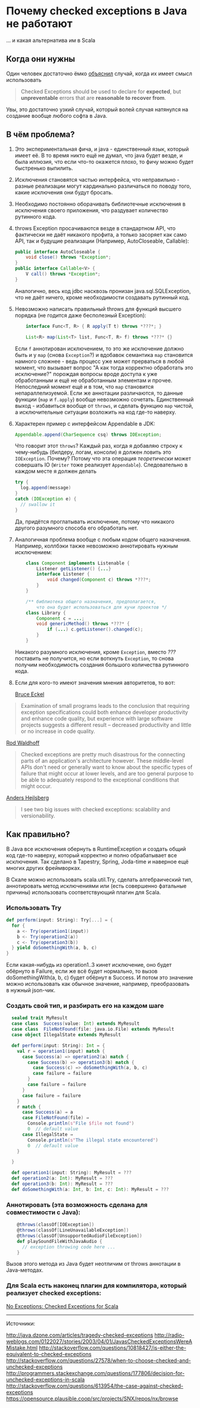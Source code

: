 # Почему сhecked exceptions в Java не работают
... и какая альтернатива им в Scala

## Когда они нужны
Один человек достаточно ёмко [объяснил](http://stackoverflow.com/a/19061110) случай, когда их имеет смысл использовать
> Checked Exceptions should be used to declare for __expected__, but __unpreventable__ errors that are __reasonable to recover from__.

Увы, это достаточно узкий случай, который волей случая натянулся на создание вообще любого софта в Java.

## В чём проблема?

1. Это экспериментальная фича, и java - единственный язык, который имеет её. В то время никто ещё не думал, что java будет везде, и была иллюзия, что если что-то окажется плохо, то фичу можно будет быстренько выпилить.

1. Исключения становятся частью интерфейса, что неправильно - разные реализации могут кардинально различаться по поводу того, какие исключения они будут бросать.

1. Необходимо постоянно оборачивать библиотечные исключения в исключения своего приложения, что раздувает количество рутинного кода.

1. throws Exception просачиваются везде в стандартном API, что фактически не даёт никакого профита, а только засоряет как само API, так и будущие реализации (Например, AutoCloseable, Callable):
    ```java
    public interface AutoCloseable {
        void close() throws *Exception*;
    }
    public interface Callable<V> {
        V call() throws *Exception*;
    }
    ```
    Аналогично, весь код jdbc насквозь пронизан java.sql.SQLException, что не даёт ничего, кроме необходимости создавать рутинный код.

1. Невозможно написать правильный throws для функций высшего порядка (не годится даже бесполезный Exception):
    ```java
        interface Func<T, R> { R apply(T t) throws *???*; }

        List<R> map(List<T> list, Func<T, R> f) throws *???* {}
    ```
    Если `f` аннотирован исключением, то это же исключение должно быть и у `map` (снова `Exception`?) и вдобавок семантика `map` становится намного сложнее - ведь процесс уже может прерваться в любой момент, что вызывает вопрос "А как тогда корректно обработать это исключение?" порождая вопросы вроде доступа к уже обработанным и ещё не обработанным элементам и прочее. Непоследний момент ещё и в том, что `map` становится непараллелизуемой. Если же аннотации различаются, то данные функции (`map` и `f.apply`) вообще невозможно сочетать. Единственный выход - избавиться вообще от `throws`, и сделать функцию `map` чистой, а исключительные ситуации возложить на код где-то наверху.

1. Характерен пример с интерфейсом Appendable в JDK:
    ```java
    Appendable.append(CharSequence csq) throws IOException;
    ```
    Что говорит этот `throws`? Каждый раз, когда я добавляю строку к чему-нибудь (билдеру, логам, консоли) я должен ловить это `IOException`. Почему? Потому что эта операция _теоретически_ может совершать IO (`Writer` тоже реализует `Appendable`). Следовательно в каждом месте я должен делать
    ```java
    try {
      log.append(message)
    }
    catch (IOException e) {
      // swallow it
    }
    ```
    Да, придётся проглатывать исключение, потому что никакого другого разумного способа его обработать нет.

1. Аналогичная проблема вообще с любым кодом общего назначения. Например, коллбэки также невозможно аннотировать нужным исключением:
    ```java
        class Component implements Listenable {
            Listener getListener() {...}
            interface Listener {
                void changed(Component c) throws *???*;
            }
        }

        /** библиотека общего назначения, предполагается,
            что она будет использоваться для кучи проектов */
        class Library {
            Component c = ...;
            void genericMethod() throws *???* {
                if (...) с.getListener().changed(c);
            }
        }
    ```
    Никакого разумного исключения, кроме `Exception`, вместо *???* поставить не получится, но если воткнуть `Exception`, то снова получим необходимость создания большого количества рутинного кода.

1. Если для кого-то имеют значения мнения авторитетов, то вот:

   [Bruce Eckel](http://www.mindview.net/Etc/Discussions/CheckedExceptions)
> Examination of small programs leads to the conclusion that requiring exception specifications could both enhance developer productivity and enhance code quality, but experience with large software projects suggests a different result – decreased productivity and little or no increase in code quality.

   [Rod Waldhoff](http://radio-weblogs.com/0122027/stories/2003/04/01/JavasCheckedExceptionsWereAMistake.html)
> Checked exceptions are pretty much disastrous for the connecting parts of an application's architecture however. These middle-level APIs don't need or generally want to know about the specific types of failure that might occur at lower levels, and are too general purpose to be able to adequately respond to the exceptional conditions that might occur.

   [Anders Hejlsberg](http://www.artima.com/intv/handcuffs.html)
> I see two big issues with checked exceptions: scalability and versionability.

## Как правильно?

В Java все исключения обернуть в RuntimeException и создать общий код где-то наверху, который корректно и полно обрабатывает все исключения. Так сделано в Tapestry, Spring, Joda-time и наверное ещё многих других фреймворках.

В Скале можно использовать scala.util.Try, сделать алгебраический тип, аннотировать метод исключениями или (есть совершенно фатальные причины) использовать соответствующий плагин для Scala.

### Использовать Try

```scala
def perform(input: String): Try[...] = {
  for {
    a <- Try(operation1(input))
    b <- Try(operation2(a))
    c <- Try(operation3(b))
  } yield doSomethingWith(a, b, c)
}
```
Если какая-нибудь из operation1..3 кинет исключение, оно будет обёрнуто в Failure, если же всё будет нормально, то вызов doSomethingWith(a, b, c) будет обёрнут в Success. И потом это значение можно использовать как обычное значение, например, преобразовать в нужный json-чик.

### Создать свой тип, и разбирать его на каждом шаге

```scala
  sealed trait MyResult
  case class  Success(value: Int) extends MyResult
  case class  FileNotFound(file: java.io.File) extends MyResult
  case object IllegalState extends MyResult

  def perform(input: String): Int = {
    val r = operation1(input) match {
      case Success(a) => operation2(a) match {
        case Success(b) => operation3(b) match {
          case Success(c) => doSomethingWith(a, b, c)
          case failure ⇒ failure
        }
        case failure ⇒ failure
      }
      case failure ⇒ failure
    }
    r match {
      case Success(a) ⇒ a
      case FileNotFound(file) ⇒
        Console.println(s"File $file not found")
        0  // default value
      case IllegalState ⇒
        Console.println(s"The illegal state encountered")
        0  // default value
    }

  }

  def operation1(input: String): MyResult = ???
  def operation2(a: Int): MyResult = ???
  def operation3(b: Int): MyResult = ???
  def doSomethingWith(a: Int, b: Int, c: Int): MyResult = ???
```

### Аннотировать (эта возможность сделана для совместимости с Java):

```scala
    @throws(classOf[IOException])
    @throws(classOf[LineUnavailableException])
    @throws(classOf[UnsupportedAudioFileException])
    def playSoundFileWithJavaAudio {
      // exception throwing code here ...
    }
```
Вызов этого метода из Java будет неотличим от throws аннотации в Java-методах.

### Для Scala есть наконец плагин для компилятора, который реализует checked exceptions:

[No Exceptions: Checked Exceptions for Scala](https://opensource.plausible.coop/src/projects/SNX/repos/nx/browse)

----

Источники:

http://java.dzone.com/articles/tragedy-checked-exceptions
http://radio-weblogs.com/0122027/stories/2003/04/01/JavasCheckedExceptionsWereAMistake.html
http://stackoverflow.com/questions/10818427/is-either-the-equivalent-to-checked-exceptions
http://stackoverflow.com/questions/27578/when-to-choose-checked-and-unchecked-exceptions
http://programmers.stackexchange.com/questions/177806/decision-for-unchecked-exceptions-in-scala
http://stackoverflow.com/questions/613954/the-case-against-checked-exceptions
https://opensource.plausible.coop/src/projects/SNX/repos/nx/browse
